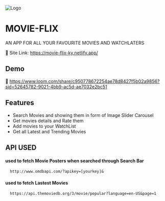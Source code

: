 
![Logo]((https://github.com/Sumitsh28/movieflix/blob/main/src/resources/down.png)](https://github.com/Sumitsh28/movieflix/blob/main/src/resources/down.png))


# MOVIE-FLIX

AN APP FOR ALL YOUR FAVOURITE MOVIES AND WATCHLATERS

🔗 Site Link: https://movie-flix-ky.netlify.app/


## Demo

🔗 https://www.loom.com/share/c950778672254ae78d8427f5b02a9856?sid=52645782-9021-4bb9-ac5d-ae7032e2bc51


## Features

- Search Movies and showing them in form of Image Slider Carousel 
- Get movies details and Rate them
- Add movies to your WatchList
- Get all Latest and Trending Movies


## API USED

#### used to fetch Movie Posters when searched through Search Bar

```http
  http://www.omdbapi.com/?apikey=[yourkey]&
```

#### used to fetch Lastest Movies 

```http
  https://api.themoviedb.org/3/movie/popular?language=en-US&page=1
```



